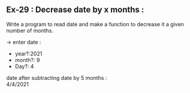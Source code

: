 ## Ex-29 : Decrease date by  x months :  
Write a program to read date and make a function to decrease it a given number of months.  

-> enter date :  
- year?:2021  
- month?: 9  
- Day?: 4  

date after subtracting date by 5 months :  
4/4/2021  
